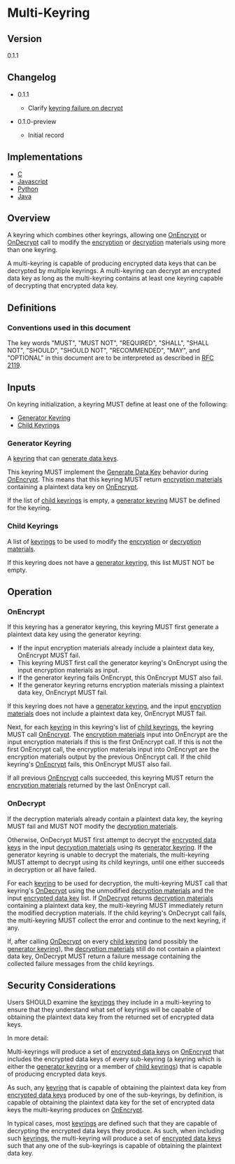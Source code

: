 [//]: # "Copyright Amazon.com Inc. or its affiliates. All Rights Reserved."
[//]: # "SPDX-License-Identifier: CC-BY-SA-4.0"

# Multi-Keyring

## Version

0.1.1

## Changelog

- 0.1.1

  - Clarify [keyring failure on decrypt](../changes/2020-06-04_how-to-fail-with-keyrings/change.md)

- 0.1.0-preview

  - Initial record

## Implementations

- [C](https://github.com/aws/aws-encryption-sdk-c/blob/master/source/multi_keyring.c)
- [Javascript](https://github.com/awslabs/aws-encryption-sdk-javascript/blob/master/modules/material-management/src/multi_keyring.ts)
- [Python](https://github.com/aws/aws-encryption-sdk-python/blob/master/src/aws_encryption_sdk/keyrings/multi.py)
- [Java](https://github.com/aws/aws-encryption-sdk-java/blob/master/src/main/java/com/amazonaws/encryptionsdk/keyrings/MultiKeyring.java)

## Overview

A keyring which combines other keyrings, allowing one [OnEncrypt](#onencrypt) or [OnDecrypt](#ondecrypt)
call to modify the [encryption](structures.md#encryption-materials) or [decryption](structures.md#decryption-materials)
materials using more than one keyring.

A multi-keyring is capable of producing encrypted data keys that can be decrypted by multiple keyrings.
A multi-keyring can decrypt an encrypted data key as long as the multi-keyring contains at least one keyring capable
of decrypting that encrypted data key.

## Definitions

### Conventions used in this document

The key words "MUST", "MUST NOT", "REQUIRED", "SHALL", "SHALL NOT", "SHOULD", "SHOULD NOT", "RECOMMENDED", "MAY", and "OPTIONAL"
in this document are to be interpreted as described in [RFC 2119](https://tools.ietf.org/html/rfc2119).

## Inputs

On keyring initialization, a keyring MUST define at least one of the following:

- [Generator Keyring](#generator-keyring)
- [Child Keyrings](#child-keyrings)

### Generator Keyring

A [keyring](keyring-interface.md) that can [generate data keys](keyring-interface.md#generate-data-key).

This keyring MUST implement the [Generate Data Key](keyring-interface.md#generate-data-key) behavior
during [OnEncrypt](keyring-interface.md#onencrypt).
This means that this keyring MUST return [encryption materials](structures.md#encryption-materials) containing
a plaintext data key on [OnEncrypt](keyring-interface.md#onencrypt).

If the list of [child keyrings](#child-keyrings) is empty,
a [generator keyring](#generator-keyring) MUST be defined for the keyring.

### Child Keyrings

A list of [keyrings](keyring-interface.md) to be used to modify the [encryption](structures.md#encryption-materials)
or [decryption materials](structures.md#decryption-materials).

If this keyring does not have a [generator keyring](#generator-keyring), this list MUST NOT be empty.

## Operation

### OnEncrypt

If this keyring has a generator keyring,
this keyring MUST first generate a plaintext data key using the generator keyring:

- If the input encryption materials already include a plaintext data key,
  OnEncrypt MUST fail.
- This keyring MUST first call the generator keyring's OnEncrypt
  using the input encryption materials as input.
- If the generator keyring fails OnEncrypt,
  this OnEncrypt MUST also fail.
- If the generator keyring returns encryption materials missing a plaintext data key,
  OnEncrypt MUST fail.

If this keyring does not have a [generator keyring](#generator-keyring),
and the input [encryption materials](structures.md#encryption-materials)
does not include a plaintext data key, OnEncrypt MUST fail.

Next, for each [keyring](keyring-interface.md) in this keyring's list of [child keyrings](#child-keyrings),
the keyring MUST call [OnEncrypt](keyring-interface.md#onencrypt).
The [encryption materials](structures.md#encryption-materials) input into OnEncrypt are the
input encryption materials if this is the first OnEncrypt call.
If this is not the first OnEncrypt call, the encryption materials input into OnEncrypt are the encryption materials
output by the previous OnEncrypt call.
If the child keyring's [OnEncrypt](keyring-interface.md#onencrypt) fails, this OnEncrypt MUST also fail.

If all previous [OnEncrypt](keyring-interface.md#onencrypt) calls succeeded, this keyring MUST return
the [encryption materials](structures.md#encryption-materials) returned by the last OnEncrypt call.

### OnDecrypt

If the decryption materials already contain a plaintext data key,
the keyring MUST fail
and MUST NOT modify the [decryption materials](structures.md#decryption-materials).

Otherwise, OnDecrypt MUST first attempt to decrypt the [encrypted data keys](structures.md#encrypted-data-keys-1)
in the input [decryption materials](structures.md#decryption-materials) using its
[generator keyring](#generator-keyring). If the generator keyring is unable to decrypt
the materials, the multi-keyring MUST attempt to decrypt using its child keyrings,
until one either succeeds in decryption or all have failed.

For each [keyring](keyring-interface.md) to be used for decryption,
the multi-keyring MUST call that keyring's [OnDecrypt](keyring-interface.md#ondecrypt) using
the unmodified [decryption materials](structures.md#decryption-materials) and the input
[encrypted data key](structures.md#encrypted-data-key) list.
If [OnDecrypt](keyring-interface.md#ondecrypt) returns [decryption materials](structures.md#decryption-materials)
containing a plaintext data key, the multi-keyring MUST immediately return the modified decryption materials.
If the child keyring's OnDecrypt call fails, the multi-keyring MUST collect the error and continue
to the next keyring, if any.

If, after calling [OnDecrypt](keyring-interface.md#ondecrypt) on every [child keyring](#child-keyrings)
(and possibly the [generator keyring](#generator-keyring)), the [decryption materials](structures.md#decryption-materials)
still do not contain a plaintext data key, OnDecrypt MUST return a failure message containing the
collected failure messages from the child keyrings.

## Security Considerations

Users SHOULD examine the [keyrings](keyring-interface.md) they include in a multi-keyring to ensure
that they understand what set of keyrings will be capable of obtaining the plaintext data key from
the returned set of encrypted data keys.

In more detail:

Multi-keyrings will produce a set of [encrypted data keys](structures.md#encrypted-data-key) on
[OnEncrypt](keyring-interface.md#onencrypt) that includes the encrypted data keys of every sub-keyring
(a keyring which is either the [generator keyring](#generator-keyring) or a member of [child keyrings](#child-keyrings))
that is capable of producing encrypted data keys.

As such, any [keyring](keyring-interface.md) that is capable of obtaining the plaintext data key from
[encrypted data keys](structures.md#encrypted-data-key) produced by one of the sub-keyrings,
by definition, is capable of obtaining the plaintext data key for the set of encrypted data keys
the multi-keyring produces on [OnEncrypt](keyring-interface.md#onencrypt).

In typical cases, most [keyrings](keyring-interface.md) are defined such that they are capable of
decrypting the encrypted data keys they produce.
As such, when including such [keyrings](keyring-interface.md),
the multi-keyring will produce a set of [encrypted data keys](structures.md#encrypted-data-keys)
such that any one of the sub-keyrings is capable of obtaining the plaintext data key.
